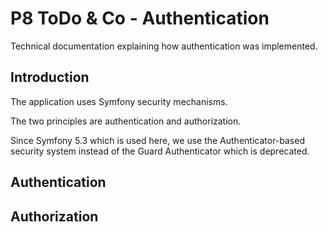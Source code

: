 # P8 ToDo & Co - Authentication

Technical documentation explaining how authentication was implemented.

## Introduction

The application uses Symfony security mechanisms.

The two principles are authentication and authorization.

Since Symfony 5.3 which is used here, we use the Authenticator-based security system instead of the Guard Authenticator which is deprecated.

## Authentication


## Authorization

